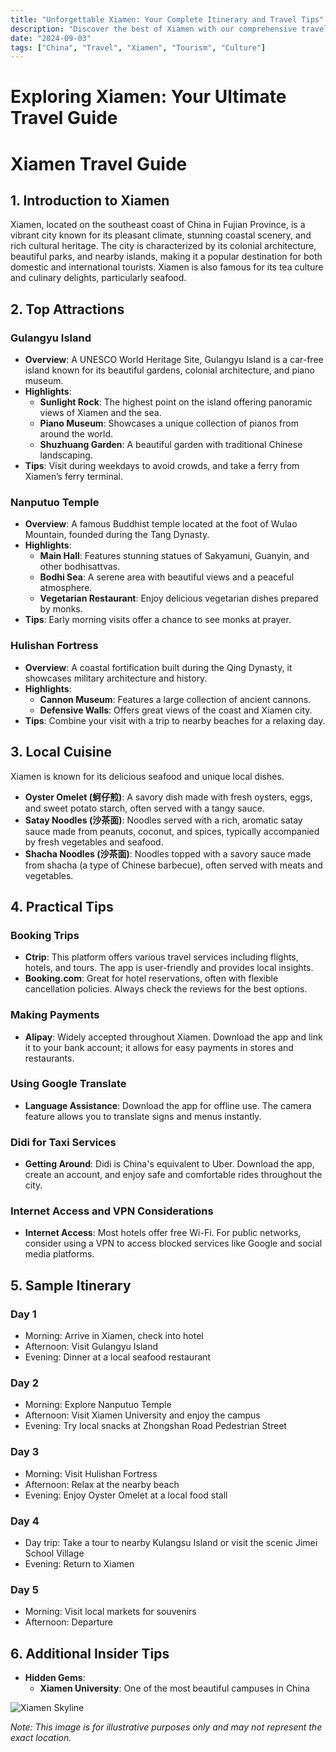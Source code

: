 ```yaml
---
title: "Unforgettable Xiamen: Your Complete Itinerary and Travel Tips"
description: "Discover the best of Xiamen with our comprehensive travel guide. Explore top attractions, savor local cuisine, and get insider tips for an unforgettable Chinese adventure."
date: "2024-09-03"
tags: ["China", "Travel", "Xiamen", "Tourism", "Culture"]
---
```


# Exploring Xiamen: Your Ultimate Travel Guide

# Xiamen Travel Guide

## 1. Introduction to Xiamen
Xiamen, located on the southeast coast of China in Fujian Province, is a vibrant city known for its pleasant climate, stunning coastal scenery, and rich cultural heritage. The city is characterized by its colonial architecture, beautiful parks, and nearby islands, making it a popular destination for both domestic and international tourists. Xiamen is also famous for its tea culture and culinary delights, particularly seafood.

## 2. Top Attractions

### Gulangyu Island
- **Overview**: A UNESCO World Heritage Site, Gulangyu Island is a car-free island known for its beautiful gardens, colonial architecture, and piano museum.
- **Highlights**:
  - **Sunlight Rock**: The highest point on the island offering panoramic views of Xiamen and the sea.
  - **Piano Museum**: Showcases a unique collection of pianos from around the world.
  - **Shuzhuang Garden**: A beautiful garden with traditional Chinese landscaping.
- **Tips**: Visit during weekdays to avoid crowds, and take a ferry from Xiamen’s ferry terminal.

### Nanputuo Temple
- **Overview**: A famous Buddhist temple located at the foot of Wulao Mountain, founded during the Tang Dynasty.
- **Highlights**:
  - **Main Hall**: Features stunning statues of Sakyamuni, Guanyin, and other bodhisattvas.
  - **Bodhi Sea**: A serene area with beautiful views and a peaceful atmosphere.
  - **Vegetarian Restaurant**: Enjoy delicious vegetarian dishes prepared by monks.
- **Tips**: Early morning visits offer a chance to see monks at prayer.

### Hulishan Fortress
- **Overview**: A coastal fortification built during the Qing Dynasty, it showcases military architecture and history.
- **Highlights**:
  - **Cannon Museum**: Features a large collection of ancient cannons.
  - **Defensive Walls**: Offers great views of the coast and Xiamen city.
- **Tips**: Combine your visit with a trip to nearby beaches for a relaxing day.

## 3. Local Cuisine
Xiamen is known for its delicious seafood and unique local dishes.

- **Oyster Omelet (蚵仔煎)**: A savory dish made with fresh oysters, eggs, and sweet potato starch, often served with a tangy sauce.
- **Satay Noodles (沙茶面)**: Noodles served with a rich, aromatic satay sauce made from peanuts, coconut, and spices, typically accompanied by fresh vegetables and seafood.
- **Shacha Noodles (沙茶面)**: Noodles topped with a savory sauce made from shacha (a type of Chinese barbecue), often served with meats and vegetables.

## 4. Practical Tips

### Booking Trips
- **Ctrip**: This platform offers various travel services including flights, hotels, and tours. The app is user-friendly and provides local insights.
- **Booking.com**: Great for hotel reservations, often with flexible cancellation policies. Always check the reviews for the best options.

### Making Payments
- **Alipay**: Widely accepted throughout Xiamen. Download the app and link it to your bank account; it allows for easy payments in stores and restaurants. 

### Using Google Translate
- **Language Assistance**: Download the app for offline use. The camera feature allows you to translate signs and menus instantly.

### Didi for Taxi Services
- **Getting Around**: Didi is China's equivalent to Uber. Download the app, create an account, and enjoy safe and comfortable rides throughout the city.

### Internet Access and VPN Considerations
- **Internet Access**: Most hotels offer free Wi-Fi. For public networks, consider using a VPN to access blocked services like Google and social media platforms.

## 5. Sample Itinerary

### Day 1
- Morning: Arrive in Xiamen, check into hotel
- Afternoon: Visit Gulangyu Island
- Evening: Dinner at a local seafood restaurant

### Day 2
- Morning: Explore Nanputuo Temple
- Afternoon: Visit Xiamen University and enjoy the campus
- Evening: Try local snacks at Zhongshan Road Pedestrian Street

### Day 3
- Morning: Visit Hulishan Fortress
- Afternoon: Relax at the nearby beach
- Evening: Enjoy Oyster Omelet at a local food stall

### Day 4
- Day trip: Take a tour to nearby Kulangsu Island or visit the scenic Jimei School Village
- Evening: Return to Xiamen

### Day 5
- Morning: Visit local markets for souvenirs
- Afternoon: Departure

## 6. Additional Insider Tips
- **Hidden Gems**:
  - **Xiamen University**: One of the most beautiful campuses in China

<img src="https://source.unsplash.com/1600x900/?Xiamen,cityscape" alt="Xiamen Skyline" loading="lazy">

*Note: This image is for illustrative purposes only and may not represent the exact location.*

